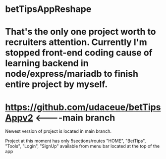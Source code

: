 # betTipsAppReshape

# That's the only one project worth to recruiters attention. Currently I'm stopped front-end coding cause of learning backend in node/express/mariadb to finish entire project by myself.
# https://github.com/udaceue/betTipsAppv2 <----main branch

Newest version of project is located in main branch.

Project at this moment has only 5sections/routes "HOME", "BetTips", "Tools", "Login", "SignUp" available from menu bar located at the top of the app
